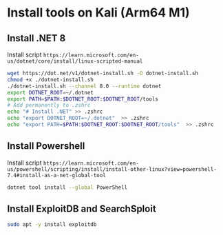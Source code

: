 # Install tools on Kali (Arm64 M1)

## Install .NET 8

Install script `https://learn.microsoft.com/en-us/dotnet/core/install/linux-scripted-manual`

```bash
wget https://dot.net/v1/dotnet-install.sh -O dotnet-install.sh
chmod +x ./dotnet-install.sh
./dotnet-install.sh --channel 8.0 --runtime dotnet
export DOTNET_ROOT=~/.dotnet
export PATH=$PATH:$DOTNET_ROOT:$DOTNET_ROOT/tools
# Add permanently to .zshrc
echo "# Install .NET" >> .zshrc
echo "export DOTNET_ROOT=~/.dotnet"  >> .zshrc
echo "export PATH=$PATH:$DOTNET_ROOT:$DOTNET_ROOT/tools"  >> .zshrc
```

## Install Powershell

Install script `https://learn.microsoft.com/en-us/powershell/scripting/install/install-other-linux?view=powershell-7.4#install-as-a-net-global-tool`

```bash
dotnet tool install --global PowerShell
```

## Install ExploitDB and SearchSploit

```bash
sudo apt -y install exploitdb
```